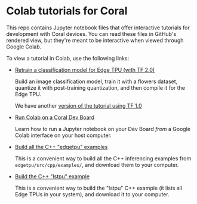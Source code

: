 # Colab tutorials for Coral

This repo contains Jupyter notebook files that offer interactive tutorials for
development with Coral devices. You can read these files in GitHub's
rendered view, but they're meant to be interactive when viewed through Google
Colab.

To view a tutorial in Colab, use the following links:

+ [Retrain a classification model for Edge TPU (with TF 2.0)](https://colab.research.google.com/github/google-coral/tutorials/blob/master/retrain_classification_ptq_tf2.ipynb)

  Build an image classification model, train it with a flowers dataset, quantize
  it with post-training quantization, and then compile it for the Edge TPU.

  We have another [version of the tutorial using TF 1.0](
  https://colab.research.google.com/github/google-coral/tutorials/blob/master/retrain_classification_ptq_tf1.ipynb)

+ [Run Colab on a Coral Dev Board](https://colab.research.google.com/github/google-coral/tutorials/blob/master/run_colab_on_devboard.ipynb)

  Learn how to run a Jupyter notebook on your Dev Board *from* a Google Colab
  interface on your host computer.

+ [Build all the C++ "edgetpu" examples](https://colab.research.google.com/github/google-coral/tutorials/blob/master/build_cpp_examples.ipynb)

  This is a convenient way to build all the C++ inferencing examples
  from `edgetpu/src/cpp/examples/`, and download them to your computer.

+ [Build the C++ "lstpu" example](https://colab.research.google.com/github/google-coral/tutorials/blob/master/build_cpp_example_lstpu.ipynb)

  This is a convenient way to build the "lstpu" C++ example
  (it lists all Edge TPUs in your system), and download it to your computer.
